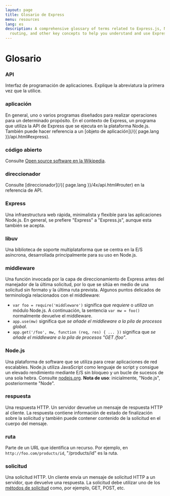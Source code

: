 ```yaml
---
layout: page
title: Glosario de Express
menu: resources
lang: es
description: A comprehensive glossary of terms related to Express.js, Node.js, middleware,
  routing, and other key concepts to help you understand and use Express effectively.
---
```


# Glosario

### API

Interfaz de programación de aplicaciones.  Explique la abreviatura la primera vez que la utilice.

### aplicación

En general, uno o varios programas diseñados para realizar operaciones para un determinado propósito.  En el contexto de Express, un programa que utiliza la API de Express que se ejecuta en la plataforma Node.js.  También puede hacer referencia a un [objeto de aplicación](/{{ page.lang }}/api.html#express).

### código abierto

Consulte [Open source software en la Wikipedia](http://en.wikipedia.org/wiki/Open-source_software).

### direccionador

Consulte [direccionador](/{{ page.lang }}/4x/api.html#router) en la referencia de API.

### Express

Una infraestructura web rápida, minimalista y flexible para las aplicaciones Node.js.  En general, se prefiere "Express" a "Express.js", aunque esta también se acepta.

### libuv

Una biblioteca de soporte multiplataforma que se centra en la E/S asíncrona, desarrollada principalmente para su uso en Node.js.

### middleware

Una función invocada por la capa de direccionamiento de Express antes del manejador de la última solicitud, por lo que se sitúa en medio de una solicitud sin formato y la última ruta prevista.  Algunos puntos delicados de terminología relacionados con el middleware:

  * `var foo = require('middleware')` significa que *requiere* o *utiliza* un módulo Node.js. A continuación, la sentencia `var mw = foo()` normalmente devuelve el middleware.
  * `app.use(mw)` significa que *se añade el middleware a la pila de procesos global*.
  * `app.get('/foo', mw, function (req, res) { ... })` significa que *se añade el middleware a la pila de procesos "GET /foo"*.

### Node.js

Una plataforma de software que se utiliza para crear aplicaciones de red escalables. Node.js utiliza JavaScript como lenguaje de script y consigue un elevado rendimiento mediante E/S sin bloqueo y un bucle de sucesos de una sola hebra.  Consulte [nodejs.org](http://nodejs.org/). **Nota de uso**: inicialmente, "Node.js", posteriormente "Node".

### respuesta

Una respuesta HTTP. Un servidor devuelve un mensaje de respuesta HTTP al cliente. La respuesta contiene información de estado de finalización sobre la solicitud y también puede contener contenido de la solicitud en el cuerpo del mensaje.

### ruta

Parte de un URL que identifica un recurso.  Por ejemplo, en `http://foo.com/products/id`, "/products/id" es la ruta.

### solicitud

Una solicitud HTTP.  Un cliente envía un mensaje de solicitud HTTP a un servidor, que devuelve una respuesta.  La solicitud debe utilizar uno de los [métodos de solicitud](https://en.wikipedia.org/wiki/Hypertext_Transfer_Protocol#Request_methods) como, por ejemplo, GET, POST, etc.
